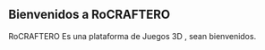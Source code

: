 ## Bienvenidos a RoCRAFTERO
<link rel="shortcut icon" type="image/x-icon" href="favicon.ico">
RoCRAFTERO Es una plataforma de Juegos 3D , sean bienvenidos.

